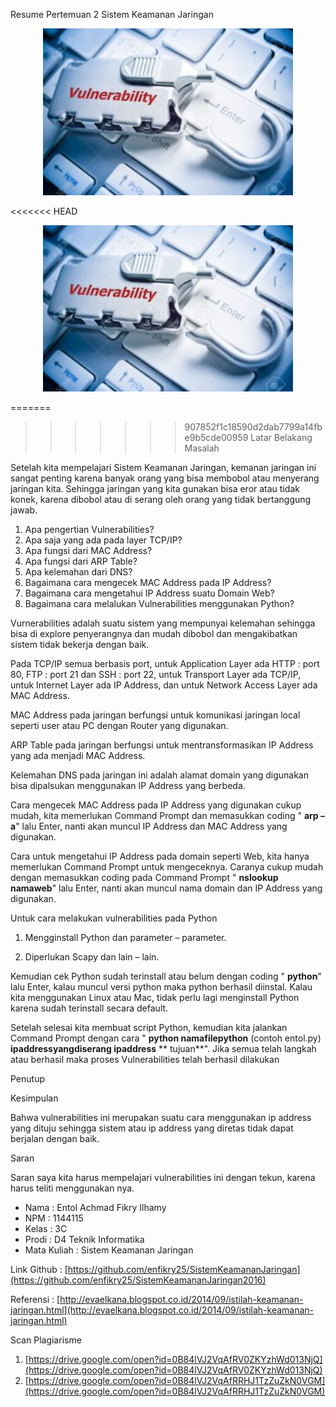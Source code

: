 Resume Pertemuan 2 Sistem Keamanan Jaringan
<p align="center"> 
<img src="../../img/KJa2.jpeg" width="400px"> 
</p>

<<<<<<< HEAD
<p align="center"> 
<img src="../../img/KJa2.jpeg" width="400px"> 
</p>

=======
>>>>>>> 907852f1c18590d2dab7799a14fbe9b5cde00959
Latar Belakang Masalah

Setelah kita mempelajari Sistem Keamanan Jaringan, kemanan jaringan ini sangat penting karena banyak orang yang bisa membobol atau menyerang jaringan kita. Sehingga jaringan yang kita gunakan bisa eror atau tidak konek, karena dibobol atau di serang oleh orang yang tidak bertanggung jawab.

1. Apa pengertian Vulnerabilities?
2. Apa saja yang ada pada layer TCP/IP?
3. Apa fungsi dari MAC Address?
4. Apa fungsi dari ARP Table?
5. Apa kelemahan dari DNS?
6. Bagaimana cara mengecek MAC Address pada IP Address?
7. Bagaimana cara mengetahui IP Address suatu Domain Web?
8. Bagaimana cara melalukan Vulnerabilities menggunakan Python?

Vurnerabilities adalah suatu sistem yang mempunyai kelemahan sehingga bisa di explore penyerangnya dan mudah dibobol dan mengakibatkan sistem tidak bekerja dengan baik.

Pada TCP/IP semua berbasis port, untuk Application Layer ada HTTP : port 80, FTP : port 21 dan SSH : port 22, untuk Transport Layer ada TCP/IP, untuk Internet Layer ada IP Address, dan untuk Network Access Layer ada MAC Address.

MAC Address pada jaringan berfungsi untuk komunikasi jaringan local seperti user atau PC dengan Router yang digunakan.

ARP Table pada jaringan berfungsi untuk mentransformasikan IP Address yang ada menjadi MAC Address.

Kelemahan DNS pada jaringan ini adalah alamat domain yang digunakan bisa dipalsukan menggunakan IP Address yang berbeda.

Cara mengecek MAC Address pada IP Address yang digunakan cukup mudah, kita  memerlukan Command Prompt dan memasukkan coding &quot;  **arp –a**&quot; lalu Enter, nanti akan muncul IP Address dan MAC Address yang digunakan.

Cara untuk mengetahui IP Address pada domain seperti Web, kita hanya memerlukan Command Prompt untuk mengeceknya. Caranya cukup mudah dengan memasukkan coding pada Command Prompt &quot;  **nslookup namaweb**&quot; lalu Enter, nanti akan muncul nama domain dan IP Address yang digunakan.

Untuk cara melakukan vulnerabilities pada Python

1. Mengginstall Python dan parameter – parameter.

2. Diperlukan Scapy dan lain – lain.

Kemudian cek Python sudah terinstall atau belum dengan coding &quot;  **python**&quot; lalu Enter, kalau muncul versi python maka python berhasil diinstal. Kalau kita menggunakan Linux atau Mac, tidak perlu lagi menginstall Python karena sudah terinstall secara default.

Setelah selesai kita membuat script Python, kemudian kita jalankan Command Prompt dengan cara &quot;  **python namafilepython**  (contoh entol.py)  **ipaddressyangdiserang ipaddress** \*\* tujuan\*\*&quot;. Jika semua telah langkah atau berhasil maka proses Vulnerabilities telah berhasil dilakukan

Penutup

Kesimpulan

Bahwa vulnerabilities ini merupakan suatu cara menggunakan ip address yang dituju sehingga sistem atau ip address yang diretas tidak dapat berjalan dengan baik.

Saran

Saran saya kita harus mempelajari vulnerabilities ini dengan tekun, karena harus teliti menggunakan nya.

- Nama : Entol Achmad Fikry Ilhamy
- NPM : 1144115
- Kelas : 3C
- Prodi : D4 Teknik Informatika
- Mata Kuliah : Sistem Keamanan Jaringan

Link Github :  [https://github.com/enfikry25/SistemKeamananJaringan](https://github.com/enfikry25/SistemKeamananJaringan2016)

Referensi :  [http://evaelkana.blogspot.co.id/2014/09/istilah-keamanan-jaringan.html](http://evaelkana.blogspot.co.id/2014/09/istilah-keamanan-jaringan.html)

 Scan Plagiarisme

1. [https://drive.google.com/open?id=0B84lVJ2VqAfRV0ZKYzhWd013NjQ](https://drive.google.com/open?id=0B84lVJ2VqAfRV0ZKYzhWd013NjQ)
2. [https://drive.google.com/open?id=0B84lVJ2VqAfRRHJ1TzZuZkN0VGM](https://drive.google.com/open?id=0B84lVJ2VqAfRRHJ1TzZuZkN0VGM)
